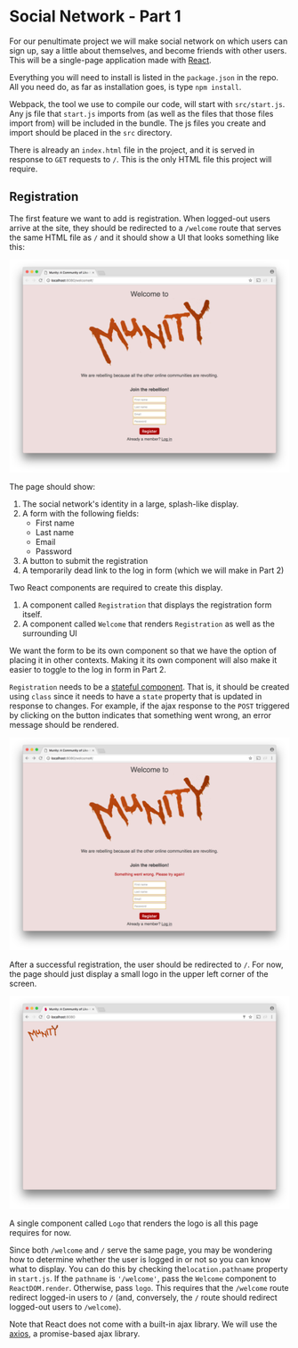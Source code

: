 # Social Network - Part 1

For our penultimate project we will make social network on which users can sign up, say a little about themselves, and become friends with other users. This will be a single-page application made with [React](https://reactjs.org).

Everything you will need to install is listed in the `package.json` in the repo. All you need do, as far as installation goes, is type `npm install`.

Webpack, the tool we use to compile our code, will start with `src/start.js`. Any js file that `start.js` imports from  (as well as the files that those files import from) will be included in the bundle. The js files you create and import should be placed in the `src` directory.

There is already an `index.html` file in the project, and it is served in response to `GET` requests to `/`. This is the only HTML file this project will require.

## Registration

The first feature we want to add is registration. When logged-out users arrive at the site, they should be redirected to a `/welcome` route that serves the same HTML file as `/` and it should show a UI that looks something like this:

![Munity](munity1.png)

The page should show:

1. The social network's identity in a large, splash-like display.
2. A form with the following fields:
   * First name
   * Last name
   * Email
   * Password
3. A button to submit the registration
4. A temporarily dead link to the log in form (which we will make in Part 2)

Two React components are required to create this display.

1. A component called `Registration` that displays  the registration form itself.
2. A component called `Welcome` that renders `Registration` as  well as the surrounding UI

We want the form to be its own component so that we have the option of placing it in other contexts. Making it its own component will also make it easier to toggle to the log in form in Part 2.

`Registration` needs to be a [stateful component](https://facebook.github.io/react/docs/state-and-lifecycle.html). That is, it should be created using `class` since it needs to have a `state` property that is updated in response to changes. For example, if the ajax response to the `POST` triggered by clicking on the button indicates that something went wrong, an error message should be rendered.

![Munity error](munity3.png)

After a successful registration, the user should be redirected to `/`. For now, the page should just display a small logo in the upper left corner of the screen.

![Munity logged in](munity2.png)

A single component called `Logo` that renders the logo is all this page requires for now.

Since both `/welcome` and `/` serve the same page, you may be wondering how to determine whether the user is logged in or not so you can know what to display. You can do this by checking the`location.pathname` property in `start.js`. If the `pathname` is  `'/welcome'`, pass the `Welcome` component to `ReactDOM.render`. Otherwise, pass `logo`. This requires that the `/welcome` route redirect logged-in users to `/` (and, conversely, the `/` route should redirect logged-out users to `/welcome`).

Note that React does not come with a built-in ajax library. We will use the [axios](https://github.com/mzabriskie/axios), a promise-based ajax library.
